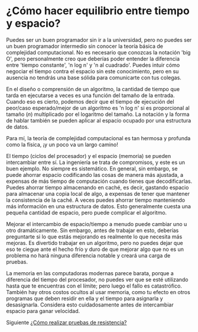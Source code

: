# ¿Cómo hacer equilibrio entre tiempo y espacio?
[//]: # (Version:1.0.0)
Puedes ser un buen programador sin ir a la universidad, pero no puedes ser un buen programador intermedio sin conocer la teoría básica de complejidad computacional. No es necesario que conozcas la notación 'big O', pero personalmente creo que deberías poder entender la diferencia entre 'tiempo constante', 'n log n' y 'n al cuadrado'. Puedes intuir cómo negociar el tiempo contra el espacio sin este conocimiento, pero en su ausencia no tendrás una base sólida para comunicarte con tus colegas.

En el diseño o comprensión de un algoritmo, la cantidad de tiempo que tarda en ejecutarse a veces es una función del tamaño de la entrada. Cuando eso es cierto, podemos decir que el tiempo de ejecución del peor/caso esperado/mejor de un algoritmo es 'n log n' si es proporcional al tamaño ($n$) multiplicado por el logaritmo del tamaño. La notación y la forma de hablar también se pueden aplicar al espacio ocupado por una estructura de datos.

Para mí, la teoría de complejidad computacional es tan hermosa y profunda como la física, ¡y un poco va un largo camino!

El tiempo (ciclos del procesador) y el espacio (memoria) se pueden intercambiar entre sí. La ingeniería se trata de compromisos, y este es un buen ejemplo. No siempre es sistemático. En general, sin embargo, se puede ahorrar espacio codificando las cosas de manera más ajustada, a expensas de más tiempo de computación cuando tienes que decodificarlas. Puedes ahorrar tiempo almacenando en caché, es decir, gastando espacio para almacenar una copia local de algo, a expensas de tener que mantener la consistencia de la caché. A veces puedes ahorrar tiempo manteniendo más información en una estructura de datos. Esto generalmente cuesta una pequeña cantidad de espacio, pero puede complicar el algoritmo.

Mejorar el intercambio de espacio/tiempo a menudo puede cambiar uno u otro dramáticamente. Sin embargo, antes de trabajar en esto, deberías preguntarte si lo que estás mejorando es realmente lo que necesita más mejoras. Es divertido trabajar en un algoritmo, pero no puedes dejar que eso te ciegue ante el hecho frío y duro de que mejorar algo que no es un problema no hará ninguna diferencia notable y creará una carga de pruebas.

La memoria en las computadoras modernas parece barata, porque a diferencia del tiempo del procesador, no puedes ver que se esté utilizando hasta que te encuentras con el límite; pero luego el fallo es catastrófico. También hay otros costos ocultos al usar memoria, como tu efecto en otros programas que deben residir en ella y el tiempo para asignarla y desasignarla. Considera esto cuidadosamente antes de intercambiar espacio para ganar velocidad.

Siguiente [¿Cómo realizar pruebas de resistencia?](04-How-to-Stress-Test.md)
